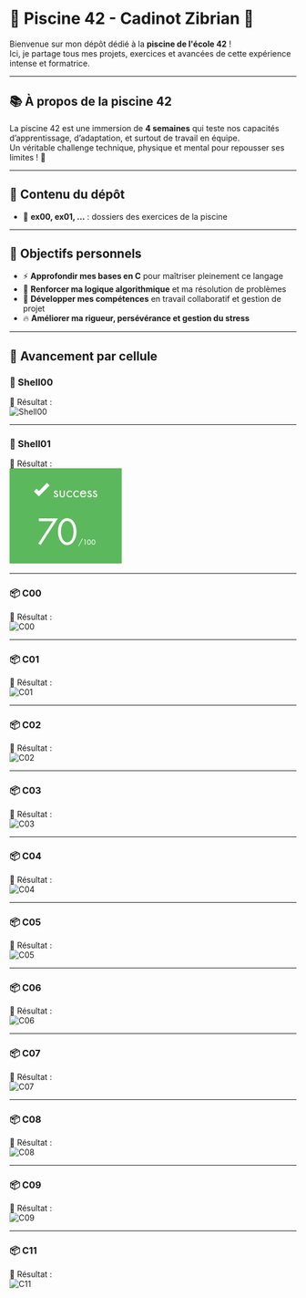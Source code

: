 # 🚀 Piscine 42 - Cadinot Zibrian 🌊

Bienvenue sur mon dépôt dédié à la **piscine de l'école 42** !  
Ici, je partage tous mes projets, exercices et avancées de cette expérience intense et formatrice.

---

## 📚 À propos de la piscine 42

La piscine 42 est une immersion de **4 semaines** qui teste nos capacités d’apprentissage, d’adaptation, et surtout de travail en équipe.  
Un véritable challenge technique, physique et mental pour repousser ses limites ! 💪

---


## 📂 Contenu du dépôt

- 📁 **ex00, ex01, ...** : dossiers des exercices de la piscine  

---


## 🎯 Objectifs personnels

- ⚡ **Approfondir mes bases en C** pour maîtriser pleinement ce langage  
- 🧠 **Renforcer ma logique algorithmique** et ma résolution de problèmes  
- 🤝 **Développer mes compétences** en travail collaboratif et gestion de projet  
- 🔥 **Améliorer ma rigueur, persévérance et gestion du stress**

---

## 🧩 Avancement par cellule

### 🐚 Shell00
📸 Résultat :  
![Shell00](/img/Shell00.png)

---

### 🐚 Shell01
📸 Résultat :  
![Shell01](other/img/Shell01.png)

---

### 📦 C00
📸 Résultat :  
![C00](/img/C00.png)

---

### 📦 C01
📸 Résultat :  
![C01](/img/C01.png)

---

### 📦 C02
📸 Résultat :  
![C02](/img/C02.png)

---

### 📦 C03
📸 Résultat :  
![C03](/img/C03.png)

---

### 📦 C04
📸 Résultat :  
![C04](/img/C04.png)

---

### 📦 C05
📸 Résultat :  
![C05](/img/C05.png)

---

### 📦 C06
📸 Résultat :  
![C06](/img/C06.png)

---

### 📦 C07
📸 Résultat :  
![C07](/img/C07.png)

---

### 📦 C08
📸 Résultat :  
![C08](/img/C08.png)

---

### 📦 C09
📸 Résultat :  
![C09](/img/C09.png)

---

### 📦 C11
📸 Résultat :  
![C11](/img/C11.png)

